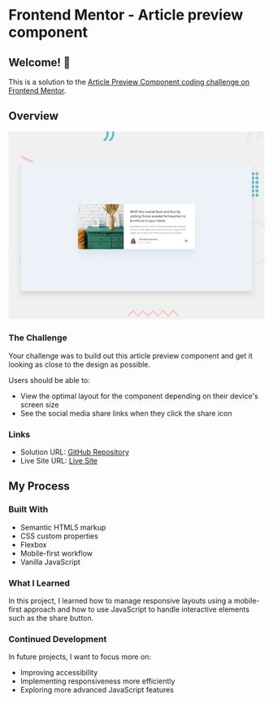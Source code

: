 # Frontend Mentor - Article preview component

## Welcome! 👋

This is a solution to the [Article Preview Component coding challenge on Frontend Mentor](https://www.frontendmentor.io/challenges/article-preview-component). 

## Overview

![Design preview for the Article preview component coding challenge](./design/desktop-preview.jpg)

### The Challenge

Your challenge was to build out this article preview component and get it looking as close to the design as possible.

Users should be able to:

- View the optimal layout for the component depending on their device's screen size
- See the social media share links when they click the share icon

### Links

- Solution URL: [GitHub Repository](https://github.com/yourusername/article-preview-component)
- Live Site URL: [Live Site](https://yourusername.github.io/article-preview-component)

## My Process

### Built With

- Semantic HTML5 markup
- CSS custom properties
- Flexbox
- Mobile-first workflow
- Vanilla JavaScript

### What I Learned

In this project, I learned how to manage responsive layouts using a mobile-first approach and how to use JavaScript to handle interactive elements such as the share button.

### Continued Development

In future projects, I want to focus more on:

- Improving accessibility
- Implementing responsiveness more efficiently
- Exploring more advanced JavaScript features

